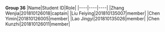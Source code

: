 **Group 36**
|Name|Student ID|Role|
|----|----|----|
|Zhang Wenjia|201810126018|captain|
|Liu Feiying|201810135007|member|
|Chen Yimin|201810126005|member|
|Lao Jingyi|201810135026|member|
|Chen Kunzhi|201810126011|member|
